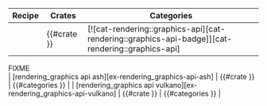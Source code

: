 | Recipe | Crates | Categories |
|--------|--------|------------|
| | {{#crate }} | [![cat-rendering::graphics-api][cat-rendering::graphics-api-badge]][cat-rendering::graphics-api] |

<div class="hidden">
FIXME
</div>
| [rendering_graphics api ash][ex-rendering_graphics-api-ash] | {{#crate }} | {{#categories }} |
| [rendering_graphics api vulkano][ex-rendering_graphics-api-vulkano] | {{#crate }} | {{#categories }} |
